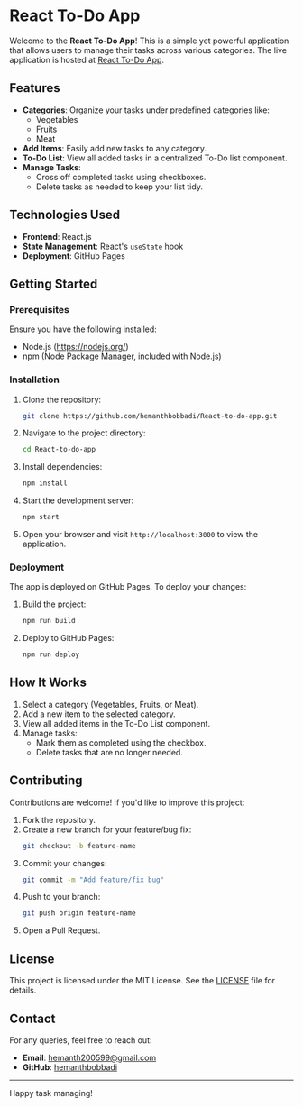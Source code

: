 # React To-Do App

Welcome to the **React To-Do App**! This is a simple yet powerful application that allows users to manage their tasks across various categories. The live application is hosted at [React To-Do App](https://hemanthbobbadi.github.io/React-to-do-app/).

## **Features**

- **Categories**: Organize your tasks under predefined categories like:
  - Vegetables
  - Fruits
  - Meat
- **Add Items**: Easily add new tasks to any category.
- **To-Do List**: View all added tasks in a centralized To-Do list component.
- **Manage Tasks**:
  - Cross off completed tasks using checkboxes.
  - Delete tasks as needed to keep your list tidy.

## **Technologies Used**

- **Frontend**: React.js
- **State Management**: React's `useState` hook
- **Deployment**: GitHub Pages

## **Getting Started**

### **Prerequisites**

Ensure you have the following installed:
- Node.js (https://nodejs.org/)
- npm (Node Package Manager, included with Node.js)

### **Installation**

1. Clone the repository:
   ```bash
   git clone https://github.com/hemanthbobbadi/React-to-do-app.git
   ```

2. Navigate to the project directory:
   ```bash
   cd React-to-do-app
   ```

3. Install dependencies:
   ```bash
   npm install
   ```

4. Start the development server:
   ```bash
   npm start
   ```

5. Open your browser and visit `http://localhost:3000` to view the application.

### **Deployment**

The app is deployed on GitHub Pages. To deploy your changes:

1. Build the project:
   ```bash
   npm run build
   ```

2. Deploy to GitHub Pages:
   ```bash
   npm run deploy
   ```

## **How It Works**

1. Select a category (Vegetables, Fruits, or Meat).
2. Add a new item to the selected category.
3. View all added items in the To-Do List component.
4. Manage tasks:
   - Mark them as completed using the checkbox.
   - Delete tasks that are no longer needed.

## **Contributing**

Contributions are welcome! If you'd like to improve this project:

1. Fork the repository.
2. Create a new branch for your feature/bug fix:
   ```bash
   git checkout -b feature-name
   ```
3. Commit your changes:
   ```bash
   git commit -m "Add feature/fix bug"
   ```
4. Push to your branch:
   ```bash
   git push origin feature-name
   ```
5. Open a Pull Request.

## **License**

This project is licensed under the MIT License. See the [LICENSE](LICENSE) file for details.

## **Contact**

For any queries, feel free to reach out:
- **Email**: hemanth200599@gmail.com
- **GitHub**: [hemanthbobbadi](https://github.com/hemanthbobbadi)

---

Happy task managing!

